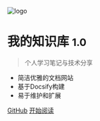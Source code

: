 ![logo](https://docsify.js.org/_media/icon.svg)

# 我的知识库 <small>1.0</small>

> 个人学习笔记与技术分享

- 简洁优雅的文档网站
- 基于Docsify构建
- 易于维护和扩展

[GitHub](https://github.com/jinyang756/GitHub-knowledge-base.git)
[开始阅读](#我的知识库)